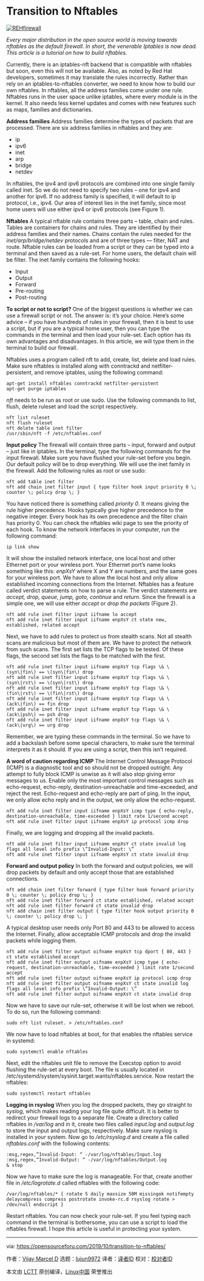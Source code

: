 [#]: collector: (lujun9972)
[#]: translator: (wxy)
[#]: reviewer: ( )
[#]: publisher: ( )
[#]: url: ( )
[#]: subject: (Transition to Nftables)
[#]: via: (https://opensourceforu.com/2019/10/transition-to-nftables/)
[#]: author: (Vijay Marcel D https://opensourceforu.com/author/vijay-marcel/)

Transition to Nftables
======

[![][1]][2]

_Every major distribution in the open source world is moving towards nftables as the default firewall. In short, the venerable Iptables is now dead. This article is a tutorial on how to build nftables._

Currently, there is an iptables-nft backend that is compatible with nftables but soon, even this will not be available. Also, as noted by Red Hat developers, sometimes it may translate the rules incorrectly. Rather than rely on an iptables-to-nftables converter, we need to know how to build our own nftables. In nftables, all the address families come under one rule. Nftables runs in the user space unlike iptables, where every module is in the kernel. It also needs less kernel updates and comes with new features such as maps, families and dictionaries.

**Address families**
Address families determine the types of packets that are processed. There are six address families in nftables and they are:

  * ip
  * ipv6
  * inet
  * arp
  * bridge
  * netdev



In nftables, the ipv4 and ipv6 protocols are combined into one single family called inet. So we do not need to specify two rules – one for ipv4 and another for ipv6. If no address family is specified, it will default to ip protocol, i.e., ipv4. Our area of interest lies in the inet family, since most home users will use either ipv4 or ipv6 protocols (see Figure 1).

**Nftables**
A typical nftable rule contains three parts – table, chain and rules.
Tables are containers for chains and rules. They are identified by their address families and their names. Chains contain the rules needed for the _inet/arp/bridge/netdev_ protocols and are of three types — filter, NAT and route. Nftable rules can be loaded from a script or they can be typed into a terminal and then saved as a rule-set. For home users, the default chain will be filter. The inet family contains the following hooks:

  * Input
  * Output
  * Forward
  * Pre-routing
  * Post-routing



**To script or not to script?**
One of the biggest questions is whether we can use a firewall script or not. The answer is: it’s your choice. Here’s some advice – if you have hundreds of rules in your firewall, then it is best to use a script, but if you are a typical home user, then you can type the commands in the terminal and then load your rule-set. Each option has its own advantages and disadvantages. In this article, we will type them in the terminal to build our firewall.

Nftables uses a program called nft to add, create, list, delete and load rules. Make sure nftables is installed along with conntrackd and netfilter-persistent, and remove iptables, using the following command:

```
apt-get install nftables conntrackd netfilter-persistent
apt-get purge iptables
```

_nft_ needs to be run as root or use sudo. Use the following commands to list, flush, delete ruleset and load the script respectively.

```
nft list ruleset
nft flush ruleset
nft delete table inet filter
/usr/sbin/nft -f /etc/nftables.conf
```

**Input policy**
The firewall will contain three parts – input, forward and output – just like in iptables. In the terminal, type the following commands for the input firewall. Make sure you have flushed your rule-set before you begin. Our default policy will be to drop everything. We will use the inet family in the firewall. Add the following rules as root or use sudo:

```
nft add table inet filter
nft add chain inet filter input { type filter hook input priority 0 \; counter \; policy drop \; }
```

You have noticed there is something called _priority 0_. It means giving the rule higher precedence. Hooks typically give higher precedence to the negative integer. Every hook has its own precedence and the filter chain has priority 0. You can check the nftables wiki page to see the priority of each hook.
To know the network interfaces in your computer, run the following command:

```
ip link show
```

It will show the installed network interface, one local host and other Ethernet port or your wireless port. Your Ethernet port’s name looks something like this: _enpXsY_ where X and Y are numbers, and the same goes for your wireless port. We have to allow the local host and only allow established incoming connections from the Internet.
Nftables has a feature called verdict statements on how to parse a rule. The verdict statements are _accept, drop, queue, jump, goto, continue_ and _return_. Since the firewall is a simple one, we will use either _accept_ or _drop the packets_ (Figure 2).

```
nft add rule inet filter input iifname lo accept
nft add rule inet filter input iifname enpXsY ct state new, established, related accept
```

Next, we have to add rules to protect us from stealth scans. Not all stealth scans are malicious but most of them are. We have to protect the network from such scans. The first set lists the TCP flags to be tested. Of these flags, the second set lists the flags to be matched with the first.

```
nft add rule inet filter input iifname enpXsY tcp flags \& \(syn\|fin\) == \(syn\|fin\) drop
nft add rule inet filter input iifname enpXsY tcp flags \& \(syn\|rst\) == \(syn\|rst\) drop
nft add rule inet filter input iifname enpXsY tcp flags \& \(fin\|rst\) == \(fin\|rst\) drop
nft add rule inet filter input iifname enpXsY tcp flags \& \(ack\|fin\) == fin drop
nft add rule inet filter input iifname enpXsY tcp flags \& \(ack\|psh\) == psh drop
nft add rule inet filter input iifname enpXsY tcp flags \& \(ack\|urg\) == urg drop
```

Remember, we are typing these commands in the terminal. So we have to add a backslash before some special characters, to make sure the terminal interprets it as it should. If you are using a script, then this isn’t required.

**A word of caution regarding ICMP**
The Internet Control Message Protocol (ICMP) is a diagnostic tool and so should not be dropped outright. Any attempt to fully block ICMP is unwise as it will also stop giving error messages to us. Enable only the most important control messages such as echo-request, echo-reply, destination-unreachable and time-exceeded, and reject the rest. Echo-request and echo-reply are part of ping. In the input, we only allow echo reply and in the output, we only allow the echo-request.

```
nft add rule inet filter input iifname enpXsY icmp type { echo-reply, destination-unreachable, time-exceeded } limit rate 1/second accept
nft add rule inet filter input iifname enpXsY ip protocol icmp drop
```

Finally, we are logging and dropping all the invalid packets.

```
nft add rule inet filter input iifname enpXsY ct state invalid log flags all level info prefix \”Invalid-Input: \”
nft add rule inet filter input iifname enpXsY ct state invalid drop
```

**Forward and output policy**
In both the forward and output policies, we will drop packets by default and only accept those that are established connections.

```
nft add chain inet filter forward { type filter hook forward priority 0 \; counter \; policy drop \; }
nft add rule inet filter forward ct state established, related accept
nft add rule inet filter forward ct state invalid drop
nft add chain inet filter output { type filter hook output priority 0 \; counter \; policy drop \; }
```

A typical desktop user needs only Port 80 and 443 to be allowed to access the Internet. Finally, allow acceptable ICMP protocols and drop the invalid packets while logging them.

```
nft add rule inet filter output oifname enpXsY tcp dport { 80, 443 } ct state established accept
nft add rule inet filter output oifname enpXsY icmp type { echo-request, destination-unreachable, time-exceeded } limit rate 1/second accept
nft add rule inet filter output oifname enpXsY ip protocol icmp drop
nft add rule inet filter output oifname enpXsY ct state invalid log flags all level info prefix \”Invalid-Output: \”
nft add rule inet filter output oifname enpXsY ct state invalid drop
```

Now we have to save our rule-set, otherwise it will be lost when we reboot. To do so, run the following command:

```
sudo nft list ruleset. > /etc/nftables.conf
```

We now have to load nftables at boot, for that enables the nftables service in systemd:

```
sudo systemctl enable nftables
```

Next, edit the nftables unit file to remove the Execstop option to avoid flushing the rule-set at every boot. The file is usually located in /etc/systemd/system/sysinit.target.wants/nftables.service. Now restart the nftables:

```
sudo systemctl restart nftables
```

**Logging in rsyslog**
When you log the dropped packets, they go straight to _syslog_, which makes reading your log file quite difficult. It is better to redirect your firewall logs to a separate file. Create a directory called nftables in
_/var/log_ and in it, create two files called _input.log_ and _output.log_ to store the input and output logs, respectively. Make sure rsyslog is installed in your system. Now go to _/etc/rsyslog.d_ and create a file called _nftables.conf_ with the following contents:

```
:msg,regex,”Invalid-Input: “ -/var/log/nftables/Input.log
:msg,regex,”Invalid-Output: “ -/var/log/nftables/Output.log
& stop
```

Now we have to make sure the log is manageable. For that, create another file in _/etc/logrotate.d_ called nftables with the following code:

```
/var/log/nftables/* { rotate 5 daily maxsize 50M missingok notifempty delaycompress compress postrotate invoke-rc.d rsyslog rotate > /dev/null endscript }
```

Restart nftables. You can now check your rule-set. If you feel typing each command in the terminal is bothersome, you can use a script to load the nftables firewall. I hope this article is useful in protecting your system.

--------------------------------------------------------------------------------

via: https://opensourceforu.com/2019/10/transition-to-nftables/

作者：[Vijay Marcel D][a]
选题：[lujun9972][b]
译者：[译者ID](https://github.com/译者ID)
校对：[校对者ID](https://github.com/校对者ID)

本文由 [LCTT](https://github.com/LCTT/TranslateProject) 原创编译，[Linux中国](https://linux.cn/) 荣誉推出

[a]: https://opensourceforu.com/author/vijay-marcel/
[b]: https://github.com/lujun9972
[1]: https://i1.wp.com/opensourceforu.com/wp-content/uploads/2017/01/REHfirewall-1.jpg?resize=696%2C481&ssl=1 (REHfirewall)
[2]: https://i1.wp.com/opensourceforu.com/wp-content/uploads/2017/01/REHfirewall-1.jpg?fit=900%2C622&ssl=1
